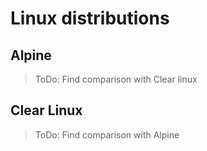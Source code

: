 # Linux distributions

## Alpine
> ToDo: Find comparison with Clear linux

## Clear Linux
> ToDo: Find comparison with Alpine
